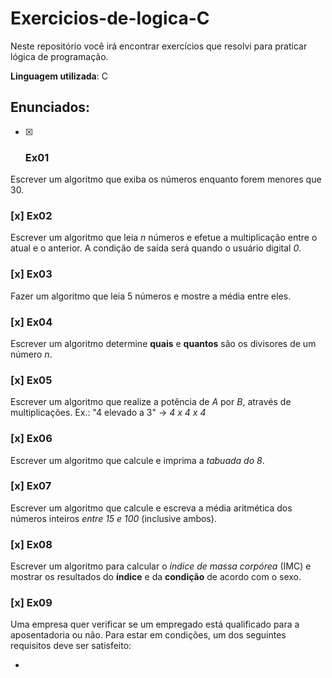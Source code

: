 # Exercicios-de-logica-C
 Neste repositório você irá encontrar exercícios que resolvi para praticar lógica de programação.
 
 **Linguagem utilizada**: C

## Enunciados:

- [x] ### Ex01 
Escrever um algoritmo que exiba os números enquanto forem menores que 30.

### [x] Ex02 
Escrever um algoritmo que leia *n* números e efetue a multiplicação entre o atual e o anterior. A condição de saída será quando o usuário digital *0*.

### [x] Ex03 
Fazer um algoritmo que leia 5 números e mostre a média entre eles.

### [x] Ex04
Escrever um algoritmo determine **quais** e **quantos** são os divisores de um número *n*.

### [x] Ex05
Escrever um algoritmo que realize a potência de *A* por *B*, através de multiplicações. Ex.: "4 elevado a 3" -> *4 x 4 x 4*

### [x] Ex06 
Escrever um algoritmo que calcule e imprima a *tabuada do 8*.

### [x] Ex07
Escrever um algoritmo que calcule e escreva a média aritmética dos números inteiros *entre 15 e 100* (inclusive ambos).

### [x] Ex08
Escrever um algoritmo para calcular o *índice de massa corpórea* (IMC) e mostrar os resultados do **índice** e da **condição** de acordo com o sexo.

### [x] Ex09
Uma empresa quer verificar se um empregado está qualificado para a aposentadoria ou não. 
Para estar em condições, um dos seguintes requisitos deve ser satisfeito: 

- 
